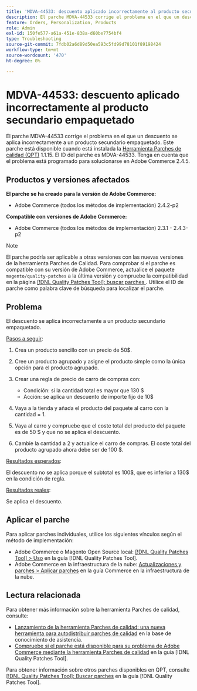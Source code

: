 ```yaml
---
title: 'MDVA-44533: descuento aplicado incorrectamente al producto secundario empaquetado'
description: El parche MDVA-44533 corrige el problema en el que un descuento se aplica incorrectamente a un producto secundario empaquetado. Este parche está disponible cuando está instalada la [Quality Patches Tool (QPT)](https://experienceleague.adobe.com/es/docs/commerce-operations/tools/quality-patches-tool/quality-patches-tool-to-self-serve-quality-patches) 1.1.15. El ID del parche es MDVA-44533. Tenga en cuenta que el problema está programado para solucionarse en Adobe Commerce 2.4.5.
feature: Orders, Personalization, Products
role: Admin
exl-id: 150fe577-a61a-451e-838a-d60be7754bf4
type: Troubleshooting
source-git-commit: 7fdb02a6d89d50ea593c5fd99d78101f89198424
workflow-type: tm+mt
source-wordcount: '470'
ht-degree: 0%

---
```


# MDVA-44533: descuento aplicado incorrectamente al producto secundario empaquetado

El parche MDVA-44533 corrige el problema en el que un descuento se aplica incorrectamente a un producto secundario empaquetado. Este parche está disponible cuando está instalada la [Herramienta Parches de calidad (QPT)](https://experienceleague.adobe.com/es/docs/commerce-operations/tools/quality-patches-tool/quality-patches-tool-to-self-serve-quality-patches) 1.1.15. El ID del parche es MDVA-44533. Tenga en cuenta que el problema está programado para solucionarse en Adobe Commerce 2.4.5.

## Productos y versiones afectados

**El parche se ha creado para la versión de Adobe Commerce:**

* Adobe Commerce (todos los métodos de implementación) 2.4.2-p2

**Compatible con versiones de Adobe Commerce:**

* Adobe Commerce (todos los métodos de implementación) 2.3.1 - 2.4.3-p2

>[!NOTE]
>
>El parche podría ser aplicable a otras versiones con las nuevas versiones de la herramienta Parches de Calidad. Para comprobar si el parche es compatible con su versión de Adobe Commerce, actualice el paquete `magento/quality-patches` a la última versión y compruebe la compatibilidad en la página [[!DNL Quality Patches Tool]: buscar parches &#x200B;](https://experienceleague.adobe.com/es/docs/commerce-operations/tools/quality-patches-tool/quality-patches-tool-to-self-serve-quality-patches). Utilice el ID de parche como palabra clave de búsqueda para localizar el parche.

## Problema

El descuento se aplica incorrectamente a un producto secundario empaquetado.

<u>Pasos a seguir</u>:

1. Crea un producto sencillo con un precio de 50$.
1. Cree un producto agrupado y asigne el producto simple como la única opción para el producto agrupado.
1. Crear una regla de precio de carro de compras con:

   * Condición: si la cantidad total es mayor que 130 $
   * Acción: se aplica un descuento de importe fijo de 10$

1. Vaya a la tienda y añada el producto del paquete al carro con la cantidad = 1.
1. Vaya al carro y compruebe que el coste total del producto del paquete es de 50 $ y que no se aplica el descuento.
1. Cambie la cantidad a 2 y actualice el carro de compras. El coste total del producto agrupado ahora debe ser de 100 $.

<u>Resultados esperados</u>:

El descuento no se aplica porque el subtotal es 100\$, que es inferior a 130\$ en la condición de regla.

<u>Resultados reales</u>:

Se aplica el descuento.

## Aplicar el parche

Para aplicar parches individuales, utilice los siguientes vínculos según el método de implementación:

* Adobe Commerce o Magento Open Source local: [[!DNL Quality Patches Tool] > Uso](/help/tools/quality-patches-tool/usage.md) en la guía [!DNL Quality Patches Tool].
* Adobe Commerce en la infraestructura de la nube: [Actualizaciones y parches > Aplicar parches](https://experienceleague.adobe.com/docs/commerce-cloud-service/user-guide/develop/upgrade/apply-patches.html?lang=es) en la guía Commerce en la infraestructura de la nube.

## Lectura relacionada

Para obtener más información sobre la herramienta Parches de calidad, consulte:

* [Lanzamiento de la herramienta Parches de calidad: una nueva herramienta para autodistribuir parches de calidad](https://experienceleague.adobe.com/es/docs/commerce-operations/tools/quality-patches-tool/quality-patches-tool-to-self-serve-quality-patches) en la base de conocimiento de asistencia.
* [Compruebe si el parche está disponible para su problema de Adobe Commerce mediante la herramienta Parches de calidad](/help/tools/quality-patches-tool/patches-available-in-qpt/check-patch-for-magento-issue-with-magento-quality-patches.md) en la guía [!DNL Quality Patches Tool].

Para obtener información sobre otros parches disponibles en QPT, consulte [[!DNL Quality Patches Tool]: Buscar parches](https://experienceleague.adobe.com/tools/commerce-quality-patches/index.html?lang=es) en la guía [!DNL Quality Patches Tool].
